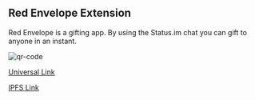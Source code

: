 ## Red Envelope Extension

Red Envelope is a gifting app. By using the Status.im chat you can gift to anyone in an instant.

![qr-code](https://user-images.githubusercontent.com/659301/52908140-04fb3580-322d-11e9-8d34-8d9874a2f47d.png)

[Universal Link](https://get.status.im/extension/ipfs@QmSpZ5WFGifcJpWPGQfx6qf36WHBKAgQRXwQCF7QDHRLLh)

[IPFS Link](https://ipfs.infura.io/ipfs/QmSpZ5WFGifcJpWPGQfx6qf36WHBKAgQRXwQCF7QDHRLLh/)
